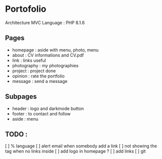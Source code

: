 # Portofolio
Architecture MVC
Language : PHP 8.1.6

## Pages
- homepage : aside with menu, photo, menu
- about : CV informations and CV.pdf
- link : links useful
- photography : my photographies
- project : project done
- opinion : rate the portfolio
- message : send a message 

## Subpages
- header : logo and darkmode button
- footer : to contact and follow
- aside : menu 

## TODO :
[ ] % language 
[ ] alert email when somebody add a link
[ ] not showing the tag when no links inside
[ ] add logo in homepage ?
[ ] add links
[ ] git
